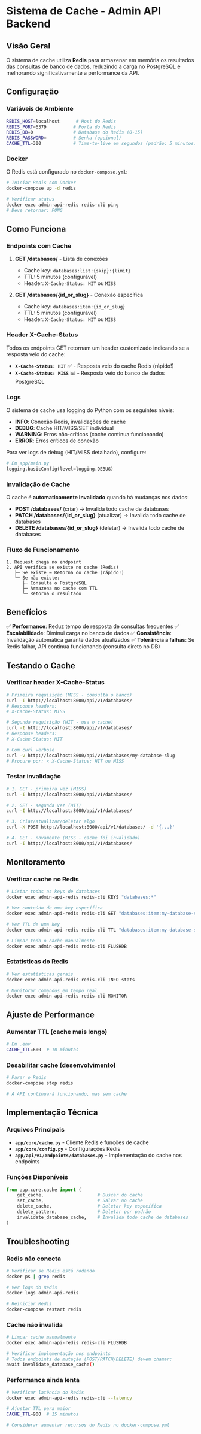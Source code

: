 # Sistema de Cache - Admin API Backend

## Visão Geral

O sistema de cache utiliza **Redis** para armazenar em memória os resultados das consultas de banco de dados, reduzindo a carga no PostgreSQL e melhorando significativamente a performance da API.

## Configuração

### Variáveis de Ambiente

```bash
REDIS_HOST=localhost      # Host do Redis
REDIS_PORT=6379          # Porta do Redis
REDIS_DB=0               # Database do Redis (0-15)
REDIS_PASSWORD=          # Senha (opcional)
CACHE_TTL=300            # Time-to-live em segundos (padrão: 5 minutos)
```

### Docker

O Redis está configurado no `docker-compose.yml`:

```bash
# Iniciar Redis com Docker
docker-compose up -d redis

# Verificar status
docker exec admin-api-redis redis-cli ping
# Deve retornar: PONG
```

## Como Funciona

### Endpoints com Cache

1. **GET /databases/** - Lista de conexões
   - Cache key: `databases:list:{skip}:{limit}`
   - TTL: 5 minutos (configurável)
   - Header: `X-Cache-Status: HIT` ou `MISS`

2. **GET /databases/{id_or_slug}** - Conexão específica
   - Cache key: `databases:item:{id_or_slug}`
   - TTL: 5 minutos (configurável)
   - Header: `X-Cache-Status: HIT` ou `MISS`

### Header X-Cache-Status

Todos os endpoints GET retornam um header customizado indicando se a resposta veio do cache:

- **`X-Cache-Status: HIT`** ✅ - Resposta veio do cache Redis (rápido!)
- **`X-Cache-Status: MISS`** 📊 - Resposta veio do banco de dados PostgreSQL

### Logs

O sistema de cache usa logging do Python com os seguintes níveis:

- **INFO**: Conexão Redis, invalidações de cache
- **DEBUG**: Cache HIT/MISS/SET individual
- **WARNING**: Erros não-críticos (cache continua funcionando)
- **ERROR**: Erros críticos de conexão

Para ver logs de debug (HIT/MISS detalhado), configure:
```python
# Em app/main.py
logging.basicConfig(level=logging.DEBUG)
```

### Invalidação de Cache

O cache é **automaticamente invalidado** quando há mudanças nos dados:

- **POST /databases/** (criar) → Invalida todo cache de databases
- **PATCH /databases/{id_or_slug}** (atualizar) → Invalida todo cache de databases
- **DELETE /databases/{id_or_slug}** (deletar) → Invalida todo cache de databases

### Fluxo de Funcionamento

```
1. Request chega no endpoint
2. API verifica se existe no cache (Redis)
   ├─ Se existe → Retorna do cache (rápido!)
   └─ Se não existe:
      ├─ Consulta o PostgreSQL
      ├─ Armazena no cache com TTL
      └─ Retorna o resultado
```

## Benefícios

✅ **Performance**: Reduz tempo de resposta de consultas frequentes
✅ **Escalabilidade**: Diminui carga no banco de dados
✅ **Consistência**: Invalidação automática garante dados atualizados
✅ **Tolerância a falhas**: Se Redis falhar, API continua funcionando (consulta direto no DB)

## Testando o Cache

### Verificar header X-Cache-Status

```bash
# Primeira requisição (MISS - consulta o banco)
curl -I http://localhost:8000/api/v1/databases/
# Response headers:
# X-Cache-Status: MISS

# Segunda requisição (HIT - usa o cache)
curl -I http://localhost:8000/api/v1/databases/
# Response headers:
# X-Cache-Status: HIT

# Com curl verbose
curl -v http://localhost:8000/api/v1/databases/my-database-slug
# Procure por: < X-Cache-Status: HIT ou MISS
```

### Testar invalidação

```bash
# 1. GET - primeira vez (MISS)
curl -I http://localhost:8000/api/v1/databases/

# 2. GET - segunda vez (HIT)
curl -I http://localhost:8000/api/v1/databases/

# 3. Criar/atualizar/deletar algo
curl -X POST http://localhost:8000/api/v1/databases/ -d '{...}'

# 4. GET - novamente (MISS - cache foi invalidado)
curl -I http://localhost:8000/api/v1/databases/
```

## Monitoramento

### Verificar cache no Redis

```bash
# Listar todas as keys de databases
docker exec admin-api-redis redis-cli KEYS "databases:*"

# Ver conteúdo de uma key específica
docker exec admin-api-redis redis-cli GET "databases:item:my-database-slug"

# Ver TTL de uma key
docker exec admin-api-redis redis-cli TTL "databases:item:my-database-slug"

# Limpar todo o cache manualmente
docker exec admin-api-redis redis-cli FLUSHDB
```

### Estatísticas do Redis

```bash
# Ver estatísticas gerais
docker exec admin-api-redis redis-cli INFO stats

# Monitorar comandos em tempo real
docker exec admin-api-redis redis-cli MONITOR
```

## Ajuste de Performance

### Aumentar TTL (cache mais longo)

```bash
# Em .env
CACHE_TTL=600  # 10 minutos
```

### Desabilitar cache (desenvolvimento)

```bash
# Parar o Redis
docker-compose stop redis

# A API continuará funcionando, mas sem cache
```

## Implementação Técnica

### Arquivos Principais

- **`app/core/cache.py`** - Cliente Redis e funções de cache
- **`app/core/config.py`** - Configurações Redis
- **`app/api/v1/endpoints/databases.py`** - Implementação do cache nos endpoints

### Funções Disponíveis

```python
from app.core.cache import (
    get_cache,                    # Buscar do cache
    set_cache,                    # Salvar no cache
    delete_cache,                 # Deletar key específica
    delete_pattern,               # Deletar por padrão
    invalidate_database_cache,    # Invalida todo cache de databases
)
```

## Troubleshooting

### Redis não conecta

```bash
# Verificar se Redis está rodando
docker ps | grep redis

# Ver logs do Redis
docker logs admin-api-redis

# Reiniciar Redis
docker-compose restart redis
```

### Cache não invalida

```bash
# Limpar cache manualmente
docker exec admin-api-redis redis-cli FLUSHDB

# Verificar implementação nos endpoints
# Todos endpoints de mutação (POST/PATCH/DELETE) devem chamar:
await invalidate_database_cache()
```

### Performance ainda lenta

```bash
# Verificar latência do Redis
docker exec admin-api-redis redis-cli --latency

# Ajustar TTL para maior
CACHE_TTL=900  # 15 minutos

# Considerar aumentar recursos do Redis no docker-compose.yml
```

